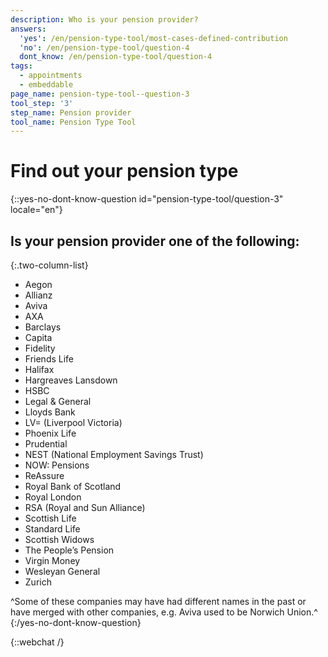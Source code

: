 ```yaml
---
description: Who is your pension provider?
answers:
  'yes': /en/pension-type-tool/most-cases-defined-contribution
  'no': /en/pension-type-tool/question-4
  dont_know: /en/pension-type-tool/question-4
tags:
  - appointments
  - embeddable
page_name: pension-type-tool--question-3
tool_step: '3'
step_name: Pension provider
tool_name: Pension Type Tool
---
```


# Find out your pension type

{::yes-no-dont-know-question id="pension-type-tool/question-3" locale="en"}
## Is your pension provider one of the following:

{:.two-column-list}
* Aegon
* Allianz
* Aviva
* AXA
* Barclays
* Capita
* Fidelity
* Friends Life
* Halifax
* Hargreaves Lansdown
* HSBC
* Legal & General
* Lloyds Bank
* LV= (Liverpool Victoria)
* Phoenix Life
* Prudential
* NEST (National Employment Savings Trust)
* NOW: Pensions
* ReAssure
* Royal Bank of Scotland
* Royal London
* RSA (Royal and Sun Alliance)
* Scottish Life
* Standard Life
* Scottish Widows
* The People’s Pension
* Virgin Money
* Wesleyan General
* Zurich

^Some of these companies may have had different names in the past or have merged with other companies, e.g. Aviva used to be Norwich Union.^
{:/yes-no-dont-know-question}

{::webchat /}
